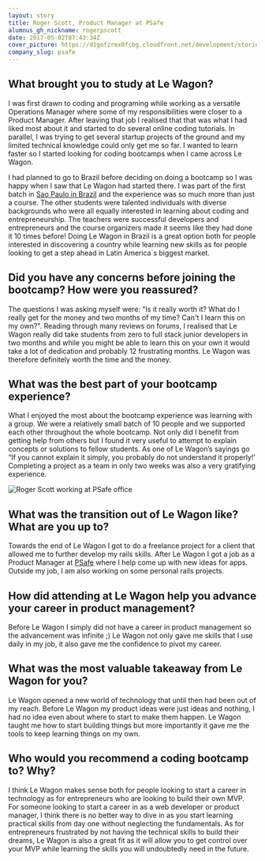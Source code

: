 ```yaml
---
layout: story
title: Roger Scott, Product Manager at PSafe
alumnus_gh_nickname: rogerpscott
date: 2017-05-02T07:43:34Z
cover_picture: https://d1gofzrmx0fcbg.cloudfront.net/development/stories/pictures/000/000/015/cover/rogerscott-1.jpg?1493711014
company_slug: psafe
---
```


## What brought you to study at Le Wagon?

I was first drawn to coding and programing while working as a versatile Operations Manager where some of my responsibilities were closer to a Product Manager. After leaving that job I realised that that was what I had liked most about it and started to do several online coding tutorials. In parallel, I was trying to get several startup projects of the ground and my limited technical knowledge could only get me so far. I wanted to learn faster so I started looking for coding bootcamps when I came across Le Wagon.

I had planned to go to Brazil before deciding on doing a bootcamp so I was happy when I saw that Le Wagon had started there. I was part of the first batch in [Sao Paulo in Brazil](https://www.lewagon.com/sao-paulo) and the experience was so much more than just a course. The other students were talented individuals with diverse backgrounds who were all equally interested in learning about coding and entrepreneurship. The teachers were successful developers and entrepreneurs and the course organizers made it seems like they had done it 10 times before! Doing Le Wagon in Brazil is a great option both for people interested in discovering a country while learning new skills as for people looking to get a step ahead in Latin America´s biggest market.

## Did you have any concerns before joining the bootcamp? How were you reassured?

The questions I was asking myself were: "Is it really worth it? What do I really get for the money and two months of my time? Can't I learn this on my own?". Reading through many reviews on forums, I realised that Le Wagon really did take students from zero to full stack junior developers in two months and while you might be able to learn this on your own it would take a lot of dedication and probably 12 frustrating months. Le Wagon was therefore definitely worth the time and the money.

## What was the best part of your bootcamp experience?

What I enjoyed the most about the bootcamp experience was learning with a group. We were a relatively small batch of 10 people and we supported each other throughout the whole bootcamp. Not only did I benefit from getting help from others but I found it very useful to attempt to explain concepts or solutions to fellow students. As one of Le Wagon’s sayings go “If you cannot explain it simply, you probably do not understand it properly!’ Completing a project as a team in only two weeks was also a very gratifying experience.

<p><img src="https://raw.githubusercontent.com/lewagon/www-images/master/testimonials/rogerscott/rogerscott-2.jpg" alt="Roger Scott working at PSafe office"></p>

## What was the transition out of Le Wagon like? What are you up to?

Towards the end of Le Wagon I got to do a freelance project for a client that allowed me to further develop my rails skills. After Le Wagon I got a job as a Product Manager at [PSafe](http://www.psafe.com/en/) where I help come up with new ideas for apps. Outside my job, I am also working on some personal rails projects.

## How did attending at Le Wagon help you advance your career in product management?

Before Le Wagon I simply did not have a career in product management so the advancement was infinite ;) Le Wagon not only gave me skills that I use daily in my job, it also gave me the confidence to pivot my career.

## What was the most valuable takeaway from Le Wagon for you?

Le Wagon opened a new world of technology that until then had been out of my reach. Before Le Wagon my product ideas were just ideas and nothing, I had no idea even about where to start to make them happen. Le Wagon taught me how to start building things but more importantly it gave me the tools to keep learning things on my own.

## Who would you recommend a coding bootcamp to? Why?

I think Le Wagon makes sense both for people looking to start a career in technology as for entrepreneurs who are looking to build their own MVP. For someone looking to start a career in as a web developer or product manager, I think there is no better way to dive in as you start learning practical skills from day one without neglecting the fundamentals. As for entrepreneurs frustrated by not having the technical skills to build their dreams, Le Wagon is also a great fit as it will allow you to get control over your MVP while learning the skills you will undoubtedly need in the future.
